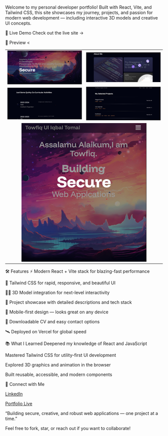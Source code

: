 
Welcome to my personal developer portfolio!
Built with React, Vite, and Tailwind CSS, this site showcases my journey, projects, and passion for modern web development — including interactive 3D models and creative UI concepts.

🌟 Live Demo
Check out the live site →

📱 Preview
<<table>
  <tr>
    <td><img src="https://raw.githubusercontent.com/Tomalsan/Portfolio-REACT-/main/public/assets/Home.jpg" alt="About Me" width="400"/></td>
    <td><img src="https://raw.githubusercontent.com/Tomalsan/Portfolio-REACT-/main/public/assets/About Me .jpg" alt="Selected Projects" width="400"/></td>
  </tr>
  <tr>
    <td><img src="https://raw.githubusercontent.com/Tomalsan/Portfolio-REACT-/main/public/assets/Co-Curricular Activities.jpg" alt="Co-Curricular Activities" width="400"/></td>
    <td><img src="https://raw.githubusercontent.com/Tomalsan/Portfolio-REACT-/main/public/assets/Selected Projects.jpg" alt="Mobile View" width="400"/></td>
  </tr>
  <tr>
    <td colspan="2" align="center"><img src="https://raw.githubusercontent.com/Tomalsan/Portfolio-REACT-/main/public/assets/Mobile View.jpg" alt="Co-Curricular Activities" width="400"/></td>
  </tr>
</table>
🛠️ Features
⚡ Modern React + Vite stack for blazing-fast performance

🎨 Tailwind CSS for rapid, responsive, and beautiful UI

🧑‍💻 3D Model integration for next-level interactivity

💼 Project showcase with detailed descriptions and tech stack

📱 Mobile-first design — looks great on any device

📝 Downloadable CV and easy contact options

🛰️ Deployed on Vercel for global speed

📚 What I Learned
Deepened my knowledge of React and JavaScript

Mastered Tailwind CSS for utility-first UI development

Explored 3D graphics and animation in the browser

Built reusable, accessible, and modern components

🤝 Connect with Me
<div className="flex flex-col">
  
<a href="https://www.linkedin.com/in/towfiq-ul-iqbal-tomal-11a875246/">LinkedIn</a>

<a href="https://portfolio-react-iota-eight.vercel.app/">Portfolio Live</a>
</div>
“Building secure, creative, and robust web applications — one project at a time.”

Feel free to fork, star, or reach out if you want to collaborate!
